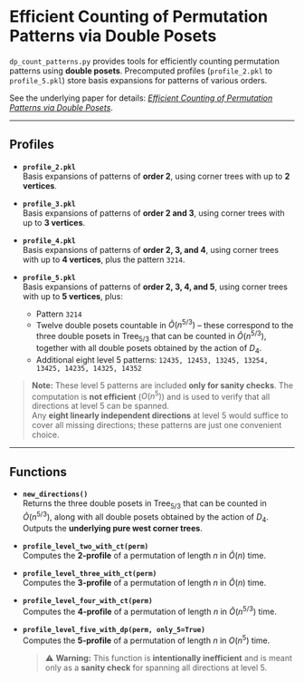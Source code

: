 # Efficient Counting of Permutation Patterns via Double Posets

`dp_count_patterns.py` provides tools for efficiently counting permutation patterns using **double posets**. Precomputed profiles (`profile_2.pkl` to `profile_5.pkl`) store basis expansions for patterns of various orders.  

See the underlying paper for details: [*Efficient Counting of Permutation Patterns via Double Posets*](https://arxiv.org/abs/2408.08293).

---

## Profiles

- **`profile_2.pkl`**  
  Basis expansions of patterns of **order 2**, using corner trees with up to **2 vertices**.

- **`profile_3.pkl`**  
  Basis expansions of patterns of **order 2 and 3**, using corner trees with up to **3 vertices**.

- **`profile_4.pkl`**  
  Basis expansions of patterns of **order 2, 3, and 4**, using corner trees with up to **4 vertices**, plus the pattern `3214`.

- **`profile_5.pkl`**  
  Basis expansions of patterns of **order 2, 3, 4, and 5**, using corner trees with up to **5 vertices**, plus:  
  - Pattern `3214`  
  - Twelve double posets countable in $\tilde{O}(n^{5/3})$ – these correspond to the three double posets in $\text{Tree}_{5/3}$ that can be counted in $\tilde{O}(n^{5/3})$, together with all double posets obtained by the action of $D_4$.  
  - Additional eight level 5 patterns: `12435, 12453, 13245, 13254, 13425, 14235, 14325, 14352`  

> **Note:** These level 5 patterns are included **only for sanity checks**. The computation is **not efficient** ($O(n^5)$) and is used to verify that all directions at level 5 can be spanned.  
> Any **eight linearly independent directions** at level 5 would suffice to cover all missing directions; these patterns are just one convenient choice.

---

## Functions

- **`new_directions()`**  
  Returns the three double posets in $\text{Tree}_{5/3}$ that can be counted in $\tilde{O}(n^{5/3})$, along with all double posets obtained by the action of $D_4$. Outputs the **underlying pure west corner trees**.

- **`profile_level_two_with_ct(perm)`**  
  Computes the **2-profile** of a permutation of length $n$ in $\tilde{O}(n)$ time.

- **`profile_level_three_with_ct(perm)`**  
  Computes the **3-profile** of a permutation of length $n$ in $\tilde{O}(n)$ time.

- **`profile_level_four_with_ct(perm)`**  
  Computes the **4-profile** of a permutation of length $n$ in $\tilde{O}(n^{5/3})$ time.

- **`profile_level_five_with_dp(perm, only_5=True)`**  
  Computes the **5-profile** of a permutation of length $n$ in $O(n^5)$ time.  
  > ⚠️ **Warning:** This function is **intentionally inefficient** and is meant only as a **sanity check** for spanning all directions at level 5.
